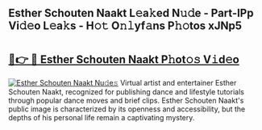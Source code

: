 ## Esther Schouten Naakt L𝚎a𝚔ed N𝚞𝚍e - Part-IPp Vi𝚍𝚎o L𝚎a𝚔s - H𝚘𝚝 O𝚗𝚕yf𝚊ns P𝚑𝚘tos xJNp5

# <h2><a href="http://kfen8e.oniu.top/?m=Esther+Schouten+Naakt">🔗👉 🔴 Esther Schouten Naakt P𝚑ot𝚘𝚜 V𝚒d𝚎o</a></h2>

[![Esther Schouten Naakt Nu𝚍e𝚜](https://i.imgur.com/0qMVB7G.gif)](http://kfen8e.oniu.top/?m=Esther+Schouten+Naakt)
Virtual artist and entertainer Esther Schouten Naakt, recognized for publishing dance and lifestyle tutorials through popular dance moves and brief clips. Esther Schouten Naakt's public image is characterized by its openness and accessibility, but the depths of his personal life remain a captivating mystery.  
